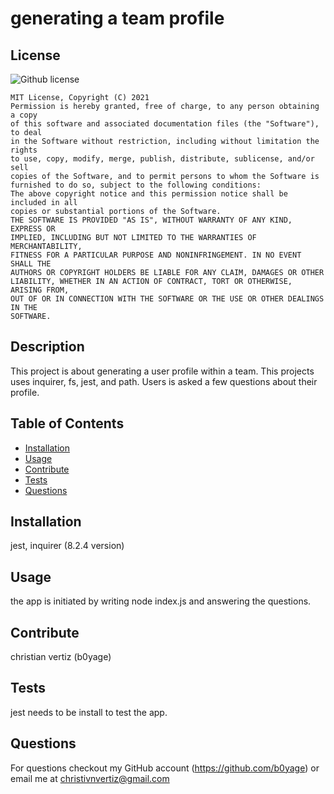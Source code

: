 # generating a team profile
  
  ## License
  ![Github license](https://img.shields.io/badge/license-MIT-yellow.svg)

    MIT License, Copyright (C) 2021
    Permission is hereby granted, free of charge, to any person obtaining a copy
    of this software and associated documentation files (the "Software"), to deal
    in the Software without restriction, including without limitation the rights
    to use, copy, modify, merge, publish, distribute, sublicense, and/or sell
    copies of the Software, and to permit persons to whom the Software is
    furnished to do so, subject to the following conditions:
    The above copyright notice and this permission notice shall be included in all
    copies or substantial portions of the Software.
    THE SOFTWARE IS PROVIDED "AS IS", WITHOUT WARRANTY OF ANY KIND, EXPRESS OR
    IMPLIED, INCLUDING BUT NOT LIMITED TO THE WARRANTIES OF MERCHANTABILITY,
    FITNESS FOR A PARTICULAR PURPOSE AND NONINFRINGEMENT. IN NO EVENT SHALL THE
    AUTHORS OR COPYRIGHT HOLDERS BE LIABLE FOR ANY CLAIM, DAMAGES OR OTHER
    LIABILITY, WHETHER IN AN ACTION OF CONTRACT, TORT OR OTHERWISE, ARISING FROM,
    OUT OF OR IN CONNECTION WITH THE SOFTWARE OR THE USE OR OTHER DEALINGS IN THE
    SOFTWARE. 
## Description
This project is about generating a user profile within a team. This projects uses inquirer, fs, jest, and path. Users is asked a few questions about their profile.
## Table of Contents
* [Installation](#installation)
* [Usage](#usage)
* [Contribute](#contribution)
* [Tests](#tests)
* [Questions](#questions)
## Installation
jest, inquirer (8.2.4 version)
## Usage 
the app is initiated by writing node index.js and answering the questions.
## Contribute
christian vertiz (b0yage)
## Tests
jest needs to be install to test the app.
## Questions
For questions checkout my GitHub account (https://github.com/b0yage) or email me at christivnvertiz@gmail.com 




